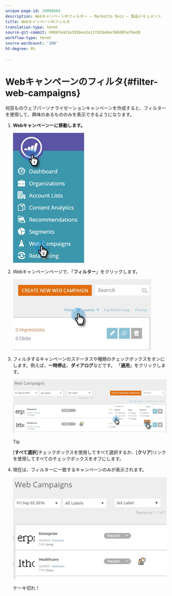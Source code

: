 ```yaml
---
unique-page-id: 10098884
description: Webキャンペーンのフィルター — Marketto Docs — 製品ドキュメント
title: Webキャンペーンのフィルタ
translation-type: tm+mt
source-git-commit: 00887ea53e395bea3a11fd28e0ac98b085ef6ed8
workflow-type: tm+mt
source-wordcount: '100'
ht-degree: 0%

---
```



# Webキャンペーンのフィルタ{#filter-web-campaigns}

何百ものウェブパーソナライゼーションキャンペーンを作成すると、フィルターを使用して、興味のあるもののみを表示できるようになります。

1. **Webキャンペーンーに移動します。**

   ![](assets/web-campaigns-hand-8.jpg)

1. Webキャンペーンページで、「**フィルター**」をクリックします。

   ![](assets/web-campaigns-page-filter-hand.jpg)

1. フィルタするキャンペーンのステータスや種類のチェックボックスをオンにします。例えば、**一時停止**、**ダイアログ**&#x200B;などです。 「**適用**」をクリックします。

   ![](assets/web-campaigns-filters-hands.jpg)

   >[!TIP]
   >
   >[**すべて選択**]チェックボックスを使用してすべて選択するか、[**クリア**]リンクを使用してすべてのチェックボックスをオフにします。

1. 現在は、フィルターに一致するキャンペーンのみが表示されます。

   ![](assets/web-campaigns-filter-only-paused.jpg)

   ケーキ切れ！

